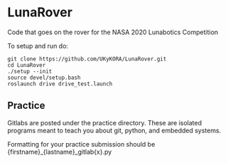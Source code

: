 # LunaRover
Code that goes on the rover for the NASA 2020 Lunabotics Competition

To setup and run do: 
```shell
git clone https://github.com/UKyKORA/LunaRover.git
cd LunaRover
./setup --init
source devel/setup.bash
roslaunch drive drive_test.launch
```
## Practice
Gitlabs are posted under the practice directory. These are isolated programs meant to teach 
you about git, python, and embedded systems. 

Formatting for your practice submission should be {firstname}_{lastname}_gitlab{x}.py

